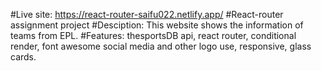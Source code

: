 #Live site: https://react-router-saifu022.netlify.app/
#React-router assignment project
#Desciption: This website shows the information of teams from EPL.
#Features: thesportsDB api, react router, conditional render, font awesome social media and other logo use, responsive, glass cards.
 
